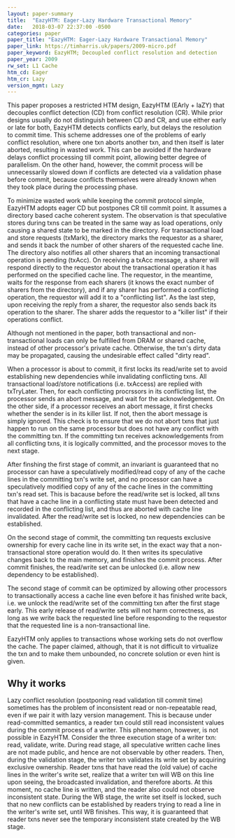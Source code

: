 ```yaml
---
layout: paper-summary
title:  "EazyHTM: Eager-Lazy Hardware Transactional Memory"
date:   2018-03-07 22:37:00 -0500
categories: paper
paper_title: "EazyHTM: Eager-Lazy Hardware Transactional Memory"
paper_link: https://timharris.uk/papers/2009-micro.pdf
paper_keyword: EazyHTM; Decoupled conflict resolution and detection
paper_year: 2009
rw_set: L1 Cache
htm_cd: Eager
htm_cr: Lazy
version_mgmt: Lazy
---  
```


This paper proposes a restricted HTM design, EazyHTM (EArly + laZY) that decouples conflict detection (CD) from conflict resolution (CR). 
While prior designs usually do not distinguish between CD and CR, and use either early or late for both, EazyHTM detects conflicts early, 
but delays the resolution to commit time. This scheme addresses one of the problems of early conflict resolution, where
one txn aborts another txn, and then itself is later aborted, resulting in wasted work. This can be avoided if the hardware 
delays conflict processing till commit point, allowing better degree of parallelism. On the other hand, however, the commit process 
will be unnecessarily slowed down if conflicts are detected via a validation phase before commit, because conflicts themselves were 
already known when they took place during the processing phase. 

To minimize wasted work while keeping the commit protocol simple, EazyHTM adopts eager CD but postpones CR till commit point. It assumes
a directory based cache coherent system. The observation is that speculative stores during txns can be treated in the same way as load 
operations, only causing a shared state to be marked in the directory. For transactional load and store requests (txMark), the 
directory marks the requestor as a sharer, and sends it back the number of other sharers of the requested cache line. 
The directory also notifies all other sharers that an incoming transactional operation is pending (txAcc). On receiving a txAcc message,
a sharer will respond directly to the requestor about the transactional operation it has performed on the specified cache line. The 
requestor, in the meantime, waits for the response from each sharers (it knows the exact number of sharers from the directory), 
and if any sharer has performed a conflicting operation, the requestor will add it to a "conflicting list". 
As the last step, upon receiving the reply from a sharer, the requestor also sends back its operation to
the sharer. The sharer adds the requestor to a "killer list" if their operations conflict.

Although not mentioned in the paper, both transactional and non-transactional loads can only be fulfilled from DRAM or shared cache, 
instead of other processor's private cache. Otherwise, the txn's dirty data may be propagated, causing the undesirable effect called 
"dirty read".

When a processor is about to commit, it first locks its read/write set to avoid establishing new dependencies while invalidating
conflicting txns. All transactional load/store notifications (i.e. txAccess) are replied with txTryLater. Then, for each
conflicting procrssors in its conflicting list, the processor sends an abort message, and wait for the acknowledgement. On
the other side, if a processor receives an abort message, it first checks whether the sender is in its killer list. If not,
then the abort message is simply ignored. This check is to ensure that we do not abort txns that just happen to run on the
same processor but does not have any conflict with the committing txn. If the committing txn receives acknowledgements
from all conflicting txns, it is logically committed, and the processor moves to the next stage.

After finshing the first stage of commit, an invariant is guaranteed that no processor can have a speculatively modified/read copy of 
any of the cache lines in the committing txn's write set, and no processor can have a speculatively modified copy of 
any of the cache lines in the committing txn's read set. This is bacause before the read/write set is locked, all txns
that have a cache line in a conflicting state must have been detected and recorded in the conflicting list, and thus 
are aborted with cache line invalidated. After the read/write set is locked, no new dependencies can be established.

On the second stage of commit, the committing txn requests exclusive ownership for every cache line in its write set, in
the exact way that a non-transactional store operation would do. It then writes its speculative changes back to the 
main memory, and finishes the commit process. After commit finishes, the read/write set can be unlocked (i.e. allow new 
dependency to be established).

The second stage of commit can be optimized by allowing other processors to transactionally access a cache line even before 
it has finished write back, i.e. we unlock the read/write set of the committing txn after the first stage early. This early 
release of read/write sets will not harm correctness, as long as we write back the requested line before responding to the 
requestor that the requested line is a non-transactional line.

EazyHTM only applies to transactions whose working sets do not overflow the cache. The paper claimed, although, that it is 
not difficult to virtualize the txn and to make them unbounded, no concrete solution or even hint is given.

Why it works
------------

Lazy conflict resolution (postponing read validation till commit time) sometimes has the problem of inconsistent read
or non-repeatable read, even if we pair it with lazy version management. This is because under read-committed semantics,
a reader txn could still read inconsistent values during the commit process of a writer. This phenomenon, however, is
not possible in EazyHTM. Consider the three execution stage of a writer txn: read, validate, write. During read stage, 
all speculative written cache lines are not made public, and hence are not observable by other readers. Then, during the 
validation stage, the writer txn validates its write set by acquiring exclusive ownership. Reader txns that have 
read the (old value) of cache lines in the writer's write set, realize that a writer txn will WB on this line upon seeing, 
the broadcasted invalidation, and therefore aborts. At this moment, no cache line is written, and the reader also could not observe 
inconsistent state. During the WB stage, the write set itself is locked, such that no new conflicts can be 
established by readers trying to read a line in the writer's write set, until WB finishes. This way, 
it is guaranteed that reader txns never see the temporary inconsistent state created by the WB stage.

